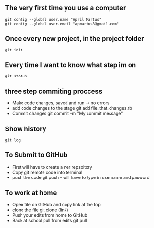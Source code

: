 The very first time you use a computer
--------------------------------------

    git config --global user.name "April Martus"
    git config --global user.email "apmartus8@gmail.com"

Once every new project, in the project folder
----------------------------------------------

    git init

Every time I want to know what step im on 
------------------------------------------

    git status

three step commiting proccess
------------------------------
* Make code changes, saved and run -> no errors
* add code changes to the stage
    git add file_that_changes.rb
* Commit changes
    git commit -m "My commit message"

Show history
------------

    git log

To Submit to GitHub
-------------------
* First will have to create a ner repsoitory
* Copy git remote code into terminal
* push the code
    git push - will have to type in username and pasword

To work at home
---------------
* Open file on GitHub and copy link at the top
* clone the file 
    git clone (link)
* Push your edits from home to GitHub
* Back at school pull from edits
    git pull
